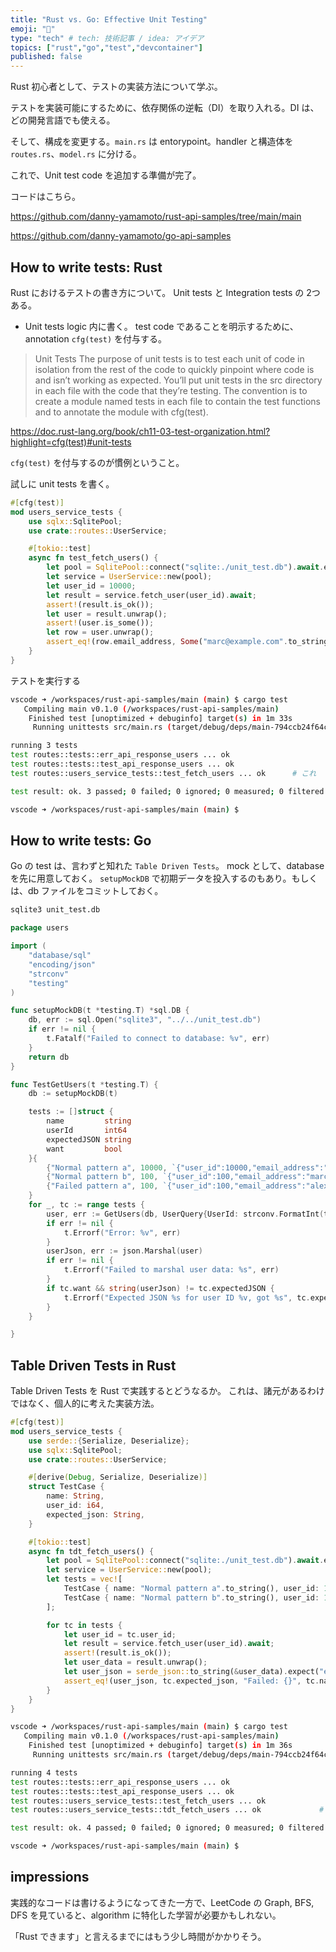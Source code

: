 ```yaml
---
title: "Rust vs. Go: Effective Unit Testing"
emoji: "🎅"
type: "tech" # tech: 技術記事 / idea: アイデア
topics: ["rust","go","test","devcontainer"]
published: false
---
```

Rust 初心者として、テストの実装方法について学ぶ。

テストを実装可能にするために、依存関係の逆転（DI）を取り入れる。DI は、どの開発言語でも使える。

そして、構成を変更する。`main.rs` は entorypoint。handler と構造体を `routes.rs`、`model.rs` に分ける。

これで、Unit test code を追加する準備が完了。

コードはこちら。

https://github.com/danny-yamamoto/rust-api-samples/tree/main/main

https://github.com/danny-yamamoto/go-api-samples

## How to write tests: Rust
Rust におけるテストの書き方について。
Unit tests と Integration tests の 2つある。

- Unit tests
logic 内に書く。
test code であることを明示するために、annotation `cfg(test)` を付与する。

> Unit Tests
The purpose of unit tests is to test each unit of code in isolation from the rest of the code to quickly pinpoint where code is and isn’t working as expected. You’ll put unit tests in the src directory in each file with the code that they’re testing. The convention is to create a module named tests in each file to contain the test functions and to annotate the module with cfg(test).

https://doc.rust-lang.org/book/ch11-03-test-organization.html?highlight=cfg(test)#unit-tests

`cfg(test)` を付与するのが慣例ということ。

試しに unit tests を書く。

```rust:routes.rs
#[cfg(test)]
mod users_service_tests {
    use sqlx::SqlitePool;
    use crate::routes::UserService;

    #[tokio::test]
    async fn test_fetch_users() {
        let pool = SqlitePool::connect("sqlite:./unit_test.db").await.expect("Failed to connect to database.");
        let service = UserService::new(pool);
        let user_id = 10000;
        let result = service.fetch_user(user_id).await;
        assert!(result.is_ok());
        let user = result.unwrap();
        assert!(user.is_some());
        let row = user.unwrap();
        assert_eq!(row.email_address, Some("marc@example.com".to_string()));
    }
}
```

テストを実行する
```bash
vscode ➜ /workspaces/rust-api-samples/main (main) $ cargo test
   Compiling main v0.1.0 (/workspaces/rust-api-samples/main)
    Finished test [unoptimized + debuginfo] target(s) in 1m 33s
     Running unittests src/main.rs (target/debug/deps/main-794ccb24f64c7f92)

running 3 tests
test routes::tests::err_api_response_users ... ok
test routes::tests::test_api_response_users ... ok
test routes::users_service_tests::test_fetch_users ... ok      # これ

test result: ok. 3 passed; 0 failed; 0 ignored; 0 measured; 0 filtered out; finished in 0.27s

vscode ➜ /workspaces/rust-api-samples/main (main) $
```

## How to write tests: Go
Go の test は、言わずと知れた `Table Driven Tests`。
mock として、database を先に用意しておく。
`setupMockDB` で初期データを投入するのもあり。もしくは、db ファイルをコミットしておく。

```bash
sqlite3 unit_test.db
```

```go
package users

import (
	"database/sql"
	"encoding/json"
	"strconv"
	"testing"
)

func setupMockDB(t *testing.T) *sql.DB {
	db, err := sql.Open("sqlite3", "../../unit_test.db")
	if err != nil {
		t.Fatalf("Failed to connect to database: %v", err)
	}
	return db
}

func TestGetUsers(t *testing.T) {
	db := setupMockDB(t)

	tests := []struct {
		name         string
		userId       int64
		expectedJSON string
		want         bool
	}{
		{"Normal pattern a", 10000, `{"user_id":10000,"email_address":"marc@example.com","created_at":0,"deleted":1,"settings":""}`, true},
		{"Normal pattern b", 100, `{"user_id":100,"email_address":"marc@example.com","created_at":1,"deleted":1,"settings":""}`, false},
		{"Failed pattern a", 100, `{"user_id":100,"email_address":"alex@example.com","created_at":1,"deleted":0,"settings":""}`, true},
	}
	for _, tc := range tests {
		user, err := GetUsers(db, UserQuery{UserId: strconv.FormatInt(tc.userId, 10)})
		if err != nil {
			t.Errorf("Error: %v", err)
		}
		userJson, err := json.Marshal(user)
		if err != nil {
			t.Errorf("Failed to marshal user data: %s", err)
		}
		if tc.want && string(userJson) != tc.expectedJSON {
			t.Errorf("Expected JSON %s for user ID %v, got %s", tc.expectedJSON, tc.userId, string(userJson))
		}
	}

}
```

## Table Driven Tests in Rust
Table Driven Tests を Rust で実践するとどうなるか。
これは、諸元があるわけではなく、個人的に考えた実装方法。

```rust:routes.rs
#[cfg(test)]
mod users_service_tests {
    use serde::{Serialize, Deserialize};
    use sqlx::SqlitePool;
    use crate::routes::UserService;

    #[derive(Debug, Serialize, Deserialize)]
    struct TestCase {
		name: String,
		user_id: i64,
		expected_json: String,
    }

    #[tokio::test]
    async fn tdt_fetch_users() {
        let pool = SqlitePool::connect("sqlite:./unit_test.db").await.expect("Failed to connect to database.");
        let service = UserService::new(pool);
        let tests = vec![
            TestCase { name: "Normal pattern a".to_string(), user_id: 10000, expected_json: "{\"user_id\":10000,\"email_address\":\"marc@example.com\",\"created_at\":0,\"deleted\":1,\"settings\":\"\"}".to_string() },
            TestCase { name: "Normal pattern b".to_string(), user_id: 100, expected_json: "{\"user_id\":100,\"email_address\":\"alex@example.com\",\"created_at\":1,\"deleted\":0,\"settings\":\"\"}".to_string() }
        ];

        for tc in tests {
            let user_id = tc.user_id;
            let result = service.fetch_user(user_id).await;
            assert!(result.is_ok());
            let user_data = result.unwrap();
            let user_json = serde_json::to_string(&user_data).expect("error");
            assert_eq!(user_json, tc.expected_json, "Failed: {}", tc.name);
        }
    }
}
```

```bash
vscode ➜ /workspaces/rust-api-samples/main (main) $ cargo test
   Compiling main v0.1.0 (/workspaces/rust-api-samples/main)
    Finished test [unoptimized + debuginfo] target(s) in 1m 36s
     Running unittests src/main.rs (target/debug/deps/main-794ccb24f64c7f92)

running 4 tests
test routes::tests::err_api_response_users ... ok
test routes::tests::test_api_response_users ... ok
test routes::users_service_tests::test_fetch_users ... ok
test routes::users_service_tests::tdt_fetch_users ... ok             # これ

test result: ok. 4 passed; 0 failed; 0 ignored; 0 measured; 0 filtered out; finished in 0.28s

vscode ➜ /workspaces/rust-api-samples/main (main) $ 
```

## impressions
実践的なコードは書けるようになってきた一方で、LeetCode の Graph, BFS, DFS を見ていると、algorithm に特化した学習が必要かもしれない。

「Rust できます」と言えるまでにはもう少し時間がかかりそう。
